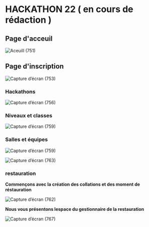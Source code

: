 # HACKATHON 22 ( en cours de rédaction )
<!-- Pour mener à l'organisation de son Hackathon (édition 2022) le Conseil Estudiantin de l'Esatic m'a confié la conception et la réalisation d'une application pour assuer d'une part la gestion des inscription  et d'autre part les différentes activités liées à celle.
Je vous présenterez en premier lieu les différentes pages et par la suite les différentes configuration à faire après avoir clonner le projet.
Merci et surtout bonne lecture!!!

##### J'aimerais preciser que les images seront celles des testes en local d'ou le fait que le qite en non sécurisé soit en http merci
 -->
## Page d'acceuil
![Aceuill (751)](https://user-images.githubusercontent.com/62190055/160437217-f239db67-7d04-4f81-bb38-e58e4a16928f.png)

<!-- Comme vous pouvez le voir à partir de cette pages les differents participants ont la possibilité d'éffectuer leurs inscription et aussi de se connecter à leurs espace utilisateur. Sans plus tarder je vous présente la page d'inscription avant de vous présenter l'espace administrateur
 -->
## Page d'inscription

![Capture d’écran (753)](https://user-images.githubusercontent.com/62190055/160438152-728597f4-3c53-4ae6-9e24-4c4d205e5fec.png)
<!-- Comme vous pouvez le voir durant l'inscription, nous demandons aux differents participant de nous donner leur nom et leur prenoms, leur matricule ainsi que les informations relative à leur classe. Il faut noter que le choix des classes est une liste selective qui elle est fontion des parametres défini par l'administrateur.
 -->
<!-- Je sais que vous avez hâte de découvrire en détails l'espace administrateur, ouvrez grand les yeux.
Pour commencer je vous présenterez l'espace de paramétrage 
 -->
### Hackathons
![Capture d’écran (756)](https://user-images.githubusercontent.com/62190055/160440952-00f47990-b493-4e31-84fc-23c372d5f43b.png)

<!-- Ici comme vous pouvez le voir l'on à penser à la réutilisabilité de ladite application pour les hackathon à venir, pour ce faire nous permettons aux différents gestionnaire de créer de nouveaux Hackathon en enregistrant les informations des différents Présidents du Comité d'Organisation (PCO).
Pour cette année moi, **N'DA REGIS RICHMOND et DJE BI MOINTI** sommes les différents PCO. il est bon de noter que dés la création d'un nouvelle hackaton les données présenté sur toutes les pages en partant de l'inscription à l'administration sont relative qu'a ce Hackaton les précédentes informations sont automatiquement harchivées.
 -->
### Niveaux et classes
![Capture d’écran (759)](https://user-images.githubusercontent.com/62190055/160442083-5c65c105-bf3c-40ad-a3f6-aba1d5707a42.png)

<!-- Ici nous vous présentons l'espace permettant à l'administrateur d'ajouter une classe et de la liée à un niveau.
Comme nous vous l'avions dit au cours de l'inscription dés que le participant choisi le niveau les classes qui sont affichées ne sont que celles du nieau concerné et voici l'espace permettant à l'administrateur d'effectuer cette configuration.
 -->
### Salles et équipes


<!-- Chaque année le C2E éffectue un repartition des equipes dans le différentes salles de classes disponible et répondant aux norme qu'il s'est fixé ainsi grâce à la page qui suivra vous aurez la possibilité d'une part d'enregister les salles sémectionnée. Il faut noter qu'au moment d'enregistrer une salle l'on précise le nombre d'équipes que cette salle peut acceuillir. 
 -->
![Capture d’écran (759)](https://user-images.githubusercontent.com/62190055/160443343-de652834-375b-41c0-9e68-33a0de969c68.png)

<!-- Après l'enregistrement des salles il faut éffectuer une repartition des equipes la pages qui suit vous présente comment se fera la répartition
l'on aura devant soit la liste des equipes seléctionnées et la salle qui leur est affiliée pourar être sélectioner et enregistrée.
comme vous pourrez l'oberver que la liste des différents salles et les équipes de celles-ci
 -->
![Capture d’écran (763)](https://user-images.githubusercontent.com/62190055/160444284-03711afb-2c1e-4fee-89c3-a6e698d88081.png)

### restauration

<!-- Pour la restauration nous avons penser à rendre dynamique les différents collations qui serons servies aux participant mais aussi les differents moment de restauration . Il faut noter que chaque participant sélectionné à sur son espace un codeQr qui sera scanner a chaque fois qu'il ira se faire restaurer 
les chefs d'équipe quand à eux aurons la possibilité aux moment opportun de choisir en commun accord avec les autres mebre les différents collations qu'ils désire et ils séront servis incessament.
 -->
__Commençons avec la création des collations et des moment de réstauration__

![Capture d’écran (762)](https://user-images.githubusercontent.com/62190055/160445108-4949271b-c938-4ec3-92c9-e48e90095200.png)

__Nous vous présentons lespace du gestionnaire de la restauration__

![Capture d’écran (767)](https://user-images.githubusercontent.com/62190055/160445964-16db84b3-d30f-4adb-9c57-700014200db8.png)

<!-- Ici se trouve le scanner de codeQr, au moment de la restauration les différents participants présenterons leurs code et àprès un scan ceux-ci ne pourrons plus avoir accés à la nourriture en utilisant un code déjà scanné. Aussi pour des besoins statistiques aprés le scan d'un code nous incrémentons le nombre de repas servis -->

